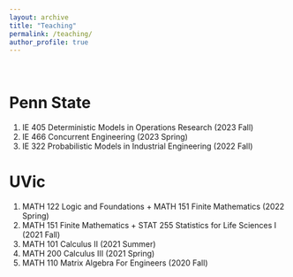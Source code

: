 ```yaml
---
layout: archive
title: "Teaching"
permalink: /teaching/
author_profile: true
---
```


<br>

Penn State
======
1. IE 405 Deterministic Models in Operations Research (2023 Fall)
2. IE 466 Concurrent Engineering (2023 Spring)
3. IE 322 Probabilistic Models in Industrial Engineering (2022 Fall)

UVic
======
1. MATH 122 Logic and Foundations + MATH 151 Finite Mathematics (2022 Spring)
2. MATH 151 Finite Mathematics + STAT 255 Statistics for Life Sciences I (2021 Fall)
3. MATH 101 Calculus II (2021 Summer)
4. MATH 200 Calculus III (2021 Spring)
5. MATH 110 Matrix Algebra For Engineers (2020 Fall)
